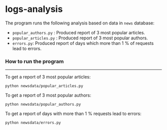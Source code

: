 # logs-analysis

The program runs the following analysis based on data in ```news``` database:
- ```popular_authors.py``` : Produced report of 3 most popular articles.
- ```popular_articles.py``` : Produced report of 3 most popular authors.
- ```errors.py```: Produced report of days which more than 1 % of requests lead to errors.


### How to run the program
_______
To get a report of 3 most popular articles:
```
python newsdata/popular_articles.py
```

To get a report of 3 most popular authors:
```
python newsdata/popular_authors.py
```

To get a report of days with more than 1 % requests lead to errors:
```
python newsdata/errors.py
```
